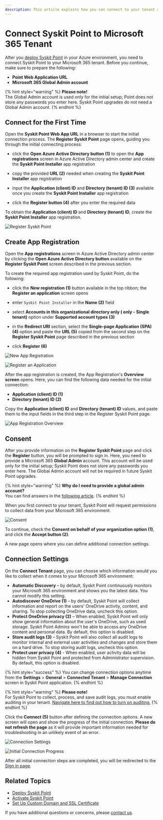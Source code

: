 ```yaml
---
description: This article explains how you can connect to your tenant and start using Syskit Point. 
---
```


# Connect Syskit Point to Microsoft 365 Tenant

After you [deploy Syskit Point](deploy-syskit-point.md) in your Azure environment, you need to connect Syskit Point to your Microsoft 365 tenant. 
Before you continue, make sure to prepare the following:

* **Point Web Application URL**
* **Microsoft 365 Global Admin account**

{% hint style="warning" %}
**Please note!**  
The Global Admin account is used only for the initial setup; Point does not store any passwords you enter here. Syskit Point upgrades do not need a Global Admin account.
{% endhint %}

## Connect for the First Time

Open the __Syskit Point Web App URL__ in a browser to start the initial connection process.
The __Register Syskit Point__ page opens, guiding you through the initial connecting process:

* click the __Open Azure Active Directory button (1)__ to open the __App registrations__ screen in Azure Active Directory admin center and create the __Syskit Point Installer__ app registration 

* copy the provided __URL (2)__ needed when creating the __Syskit Point Installer__ app registration

* input the __Application (client) ID__ and __Directory (tenant) ID (3)__ available once you create the __Syskit Point Installer__ app registration

* click the __Register button (4)__ after you enter the required data

To obtain the __Application (client) ID__ and __Directory (tenant) ID__, create the __Syskit Point Installer__ app registration.

![Register Syskit Point](../../.gitbook/assets/connect-to-tenant-register.png)

## Create App Registration

Open the __App registrations__ screen in Azure Active Directory admin center by clicking the __Open Azure Active Directory button__ available on the __Register Syskit Point__ screen described in the previous section.

To create the required app registration used by Syskit Point, do the following:

* click the __New registration (1)__ button available in the top ribbon; the __Register an application__ screen opens

* enter `Syskit Point Installer` in the __Name (2)__ field 

* select __Accounts in this organizational directory only (<TenantName> only - Single tenant)__ option under __Supported account types (3)__ 
 
* in the __Redirect URI__ section, select the __Single-page Application (SPA) (4)__ option and paste the __URL (5)__ copied from the second step on the __Register Syskit Point__ page  described in the previous section

* click __Register (6)__

![New App Registration](../../.gitbook/assets/connect-to-tenant-new-app-registration.png)

![Register an Application](../../.gitbook/assets/connect-to-tenant-register-application.png)

After the app registration is created, the App Registration's __Overview screen__ opens.
Here, you can find the following data needed for the initial connection:
* __Application (client) ID (1)__
* __Directory (tenant) ID (2)__

Copy the __Application (client) ID__ and __Directory (tenant) ID__ values, and paste them to the input fields in the third step in the Register Syskit Point page. 

![App Registration Overview](../../.gitbook/assets/connect-to-tenant-app-registration-overview.png)

## Consent

After you provide information on the __Register Syskit Point__ page and click the __Register__ button, you will be prompted to sign in.
Here, you need to provide a Microsoft 365 __Global Admin__ account. This account will be used only for the initial setup; Syskit Point does not store any passwords you enter here. The Global Admin account will not be required in future Syskit Point upgrades.

{% hint style="warning" %}
**Why do I need to provide a global admin account?**  
You can find answers in the [following article](../../requirements/permission-requirements.md#microsoft-365).
{% endhint %}

When you first connect to your tenant, Syskit Point will request permissions to collect data from your Microsoft 365 environment.

![Consent](../../.gitbook/assets/connect-to-tenant-consent.png)

To continue, check the __Consent on behalf of your organization option (1)__, and click the __Accept button (2)__. 

A new page opens where you can define additional connection settings. 

## Connection Settings

On the __Connect Tenant__ page, you can choose which information would you like to collect when it comes to your Microsoft 365 environment:

* __Automatic Discovery__ – by default, Syskit Point continuously monitors your Microsoft 365 environment and shows you the latest data. You cannot modify this setting.
* __Autodiscover OneDrive (1)__ – by default, Syskit Point will collect information and report on the users' OneDrive activity, content, and sharing. To stop collecting OneDrive data, uncheck this option.
* __Protect OneDrive privacy (2)__ – When enabled, Syskit Point will only show general information about the user's OneDrive, such as used storage. Syskit Point Admins won't be able to access any OneDrive content and personal data. By default, this option is disabled.
* __Store audit logs (3)__ – Syskit Point will also collect all audit logs to monitor internal and external user activities and changes and store them on a hard drive. To stop storing audit logs, uncheck this option.
* __Protect user privacy (4)__ - When enabled, user activity data will be hidden from Syskit Point and protected from Administrator supervision. By default, this option is disabled.

{% hint style="success" %}
You can change connection options anytime from the __Settings__ > __General__ > __Connected Tenant__ > __Manage Connection__ screen in Syskit Point application.
{% endhint %}

{% hint style="warning" %}
**Please note!**  
For Syskit Point to collect, process, and save audit logs, you must enable auditing in your tenant. [Navigate here to find out how to turn on auditing.](../../configuration/turn-on-auditing.md)
{% endhint %}

Click the __Connect (5)__ button after defining the connection options. A new screen will open and show the progress of the initial connection. __Please do not refresh the page__ as it will provide important information needed for troubleshooting in an unlikely event of an error. 

![Connection Settings](../../.gitbook/assets/connect-to-tenant-settings.png)

![Initial Connection Progress](../../.gitbook/assets/connect-to-tenant-progress.png)

After all initial connection steps are completed, you will be redirected to the [Sign in page](../../get-to-know-syskit-point/navigate-through-syskit-point.md#sign-in-screen). 

## Related Topics

* [Deploy Syskit Point](deploy-syskit-point.md)
* [Activate Syskit Point](../../set-up-point-data-center/activation/activate-syskit-point.md)
* [Set Up Custom Domain and SSL Certificate](set-up-custom-domain-and-ssl-certificate.md)

If you have additional questions or concerns, please [contact us](https://www.syskit.com/contact-us/).
